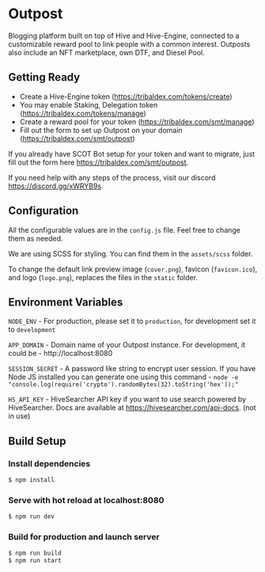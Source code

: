 # Outpost

Blogging platform built on top of Hive and Hive-Engine, connected to a customizable reward pool to link people with a common interest. Outposts also include an NFT marketplace, own DTF, and Diesel Pool.

## Getting Ready

- Create a Hive-Engine token (https://tribaldex.com/tokens/create)
- You may enable Staking, Delegation token (https://tribaldex.com/tokens/manage)
- Create a reward pool for your token (https://tribaldex.com/smt/manage)
- Fill out the form to set up Outpost on your domain (https://tribaldex.com/smt/outpost)

If you already have SCOT Bot setup for your token and want to migrate, just fill out the form here https://tribaldex.com/smt/outpost.

If you need help with any steps of the process, visit our discord https://discord.gg/xWRYB9s.

## Configuration

All the configurable values are in the `config.js` file. Feel free to change them as needed.

We are using SCSS for styling. You can find them in the `assets/scss` folder.

To change the default link preview image (`cover.png`), favicon (`favicon.ico`), and logo (`logo.png`), replaces the files in the `static` folder.

## Environment Variables

`NODE_ENV` - For production, please set it to `production`, for development set it to `development`

`APP_DOMAIN` - Domain name of your Outpost instance. For development, it could be - http://localhost:8080

`SESSION_SECRET` - A password like string to encrypt user session. If you have Node JS installed you can generate one using this command - `node -e "console.log(require('crypto').randomBytes(32).toString('hex'));"`

`HS_API_KEY` - HiveSearcher API key if you want to use search powered by HiveSearcher. Docs are available at https://hivesearcher.com/api-docs. (not in use)

## Build Setup

### Install dependencies

```bash
$ npm install
```

### Serve with hot reload at localhost:8080

```bash
$ npm run dev
```

### Build for production and launch server

```bash
$ npm run build
$ npm run start
```
